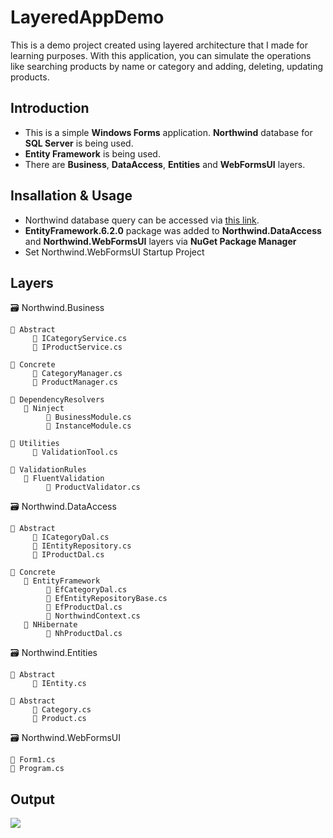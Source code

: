 # LayeredAppDemo
This is a demo project created using layered architecture that I made for learning purposes. With this application, you can simulate the operations like searching products by name or category and adding, deleting, updating products.
## Introduction
* This is a simple **Windows Forms** application. **Northwind** database for **SQL Server** is being used.
* **Entity Framework** is being used.
* There are **Business**, **DataAccess**, **Entities** and **WebFormsUI** layers.
## Insallation & Usage
* Northwind database query can be accessed via [this link](https://github.com/Microsoft/sql-server-samples/tree/master/samples/databases/northwind-pubs).
* **EntityFramework.6.2.0** package was added to **Northwind.DataAccess** and **Northwind.WebFormsUI** layers via **NuGet Package Manager**
* Set Northwind.WebFormsUI Startup Project
## Layers
🗃 Northwind.Business

    📂 Abstract
         📃 ICategoryService.cs
         📃 IProductService.cs
         
    📂 Concrete
         📃 CategoryManager.cs
         📃 ProductManager.cs
         
    📂 DependencyResolvers
       📂 Ninject
            📃 BusinessModule.cs
            📃 InstanceModule.cs
            
    📂 Utilities
         📃 ValidationTool.cs
         
    📂 ValidationRules
       📂 FluentValidation
            📃 ProductValidator.cs         
            
🗃 Northwind.DataAccess

    📂 Abstract
         📃 ICategoryDal.cs
         📃 IEntityRepository.cs
         📃 IProductDal.cs

    📂 Concrete
       📂 EntityFramework
            📃 EfCategoryDal.cs
            📃 EfEntityRepositoryBase.cs
            📃 EfProductDal.cs
            📃 NorthwindContext.cs
       📂 NHibernate
            📃 NhProductDal.cs

🗃 Northwind.Entities    

    📂 Abstract
         📃 IEntity.cs
         
    📂 Abstract
         📃 Category.cs
         📃 Product.cs

🗃 Northwind.WebFormsUI

    📃 Form1.cs
    📃 Program.cs

## Output

![](https://cdn-images-1.medium.com/max/1200/1*9O2yDoMNel2g24HKCgok6A.png)





